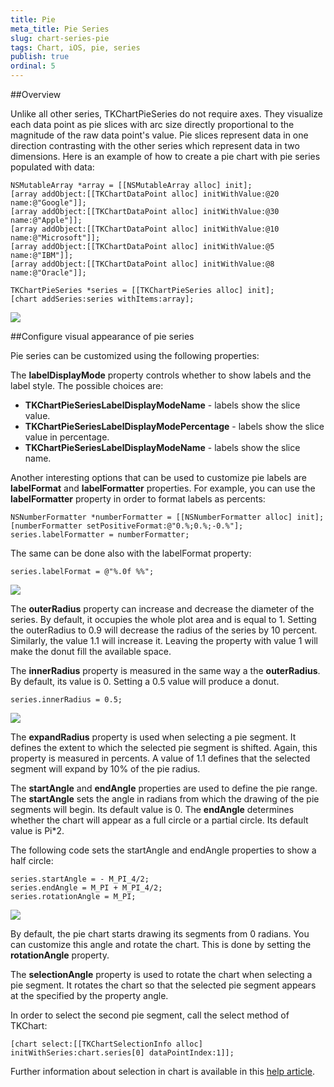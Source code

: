 ```yaml
---
title: Pie
meta_title: Pie Series
slug: chart-series-pie
tags: Chart, iOS, pie, series
publish: true
ordinal: 5
---
```


##Overview

Unlike all other series, TKChartPieSeries do not require axes. They visualize each data point as pie slices with arc size directly proportional to the magnitude of the raw data point's value. Pie slices represent data in one direction contrasting with the other series which represent data in two dimensions. Here is an example of how to create a pie chart with pie series populated with data:

    NSMutableArray *array = [[NSMutableArray alloc] init];
    [array addObject:[[TKChartDataPoint alloc] initWithValue:@20 name:@"Google"]];
    [array addObject:[[TKChartDataPoint alloc] initWithValue:@30 name:@"Apple"]];
    [array addObject:[[TKChartDataPoint alloc] initWithValue:@10 name:@"Microsoft"]];
    [array addObject:[[TKChartDataPoint alloc] initWithValue:@5 name:@"IBM"]];
    [array addObject:[[TKChartDataPoint alloc] initWithValue:@8 name:@"Oracle"]];
    
    TKChartPieSeries *series = [[TKChartPieSeries alloc] init];
    [chart addSeries:series withItems:array];

<img src="../images/chart-series-pie001.png"/>

##Configure visual appearance of pie series

Pie series can be customized using the following properties:

The **labelDisplayMode** property controls whether to show labels and the label style. The possible choices are: 

- **TKChartPieSeriesLabelDisplayModeName** - labels show the slice value.
- **TKChartPieSeriesLabelDisplayModePercentage** - labels show the slice value in percentage.
- **TKChartPieSeriesLabelDisplayModeName** - labels show the slice name.

Another interesting options that can be used to customize pie labels are **labelFormat** and **labelFormatter** properties. For example, you can use the **labelFormatter** property in order to format labels as percents:

    NSNumberFormatter *numberFormatter = [[NSNumberFormatter alloc] init];
    [numberFormatter setPositiveFormat:@"0.%;0.%;-0.%"];
    series.labelFormatter = numberFormatter;
    
The same can be done also with the labelFormat property:

    series.labelFormat = @"%.0f %%";

<img src="../images/chart-series-pie002.png"/>

The **outerRadius** property can increase and decrease the diameter of the series. By default, it occupies the whole plot area and is equal to 1. Setting the outerRadius to 0.9 will decrease the radius of the series by 10 percent. Similarly, the value 1.1 will increase it. Leaving the property with value 1 will make the donut fill the available space.

The **innerRadius** property is measured in the same way a the **outerRadius**. By default, its value is 0. Setting a 0.5 value will produce a donut.

    series.innerRadius = 0.5;
	
<img src="../images/chart-series-pie003.png"/>

The **expandRadius** property is used when selecting a pie segment. It defines the extent to which the selected pie segment is shifted. Again, this property is measured in percents. A value of 1.1 defines that the selected segment will expand by 10% of the pie radius.

The **startAngle** and **endAngle** properties are used to define the pie range. The **startAngle** sets the angle in radians from which the drawing of the pie segments will begin. Its default value is 0. The **endAngle** determines whether the chart will appear as a full circle or a partial circle. Its default value is Pi*2.

The following code sets the startAngle and endAngle properties to show a half circle:

    series.startAngle = - M_PI_4/2;
    series.endAngle = M_PI + M_PI_4/2;
    series.rotationAngle = M_PI;
	
<img src="../images/chart-series-pie004.png"/>

By default, the pie chart starts drawing its segments from 0 radians. You can customize this angle and rotate the chart. This is done by setting the **rotationAngle** property.

The **selectionAngle** property is used to rotate the chart when selecting a pie segment. It rotates the chart so that the selected pie segment appears at the specified by the property angle.

In order to select the second pie segment, call the select method of TKChart:

 	[chart select:[[TKChartSelectionInfo alloc] initWithSeries:chart.series[0] dataPointIndex:1]];
 	
Further information about selection in chart is available in this [help article](chart-selection.html).
